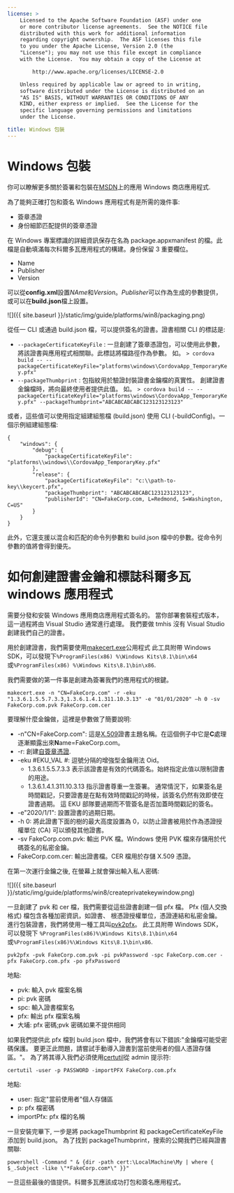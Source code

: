 ```yaml
---
license: >
    Licensed to the Apache Software Foundation (ASF) under one
    or more contributor license agreements.  See the NOTICE file
    distributed with this work for additional information
    regarding copyright ownership.  The ASF licenses this file
    to you under the Apache License, Version 2.0 (the
    "License"); you may not use this file except in compliance
    with the License.  You may obtain a copy of the License at

        http://www.apache.org/licenses/LICENSE-2.0

    Unless required by applicable law or agreed to in writing,
    software distributed under the License is distributed on an
    "AS IS" BASIS, WITHOUT WARRANTIES OR CONDITIONS OF ANY
    KIND, either express or implied.  See the License for the
    specific language governing permissions and limitations
    under the License.

title: Windows 包裝
---
```


# Windows 包裝

你可以瞭解更多關於簽署和包裝在[MSDN](https://msdn.microsoft.com/en-us/library/hh446593(v=vs.85).aspx)上的應用 Windows 商店應用程式.

為了能夠正確打包和簽名 Windows 應用程式有是所需的幾件事:

  * 簽章憑證
  * 身份細節匹配提供的簽章憑證

在 Windows 專案標識的詳細資訊保存在名為 package.appxmanifest 的檔。此檔是自動填滿每次科爾多瓦應用程式的構建。身份保留 3 重要欄位。

  * Name
  * Publisher
  * Version

可以從**config.xml**設置*NAme*和*Version*。*Publisher*可以作為生成的參數提供，或可以在**build.json**檔上設置。

![]({{ site.baseurl }}/static/img/guide/platforms/win8/packaging.png)

從任一 CLI 或通過 build.json 檔，可以提供簽名的證書。證書相關 CLI 的標誌是:

  * `--packageCertificateKeyFile` : 一旦創建了簽章憑證包，可以使用此參數，將該證書與應用程式相關聯。此標誌將檔路徑作為參數。 如。 `> cordova build -- --packageCertificateKeyFile="platforms\windows\CordovaApp_TemporaryKey.pfx"`
  * `--packageThumbprint` : 包指紋用於驗證封裝證書金鑰檔的真實性。 創建證書金鑰檔時，將向最終使用者提供此值。 如。 `> cordova build -- --packageCertificateKeyFile="platforms\windows\CordovaApp_TemporaryKey.pfx" --packageThumbprint="ABCABCABCABC123123123123"`

或者，這些值可以使用指定組建組態檔 (build.json) 使用 CLI (-buildConfig)。一個示例組建組態檔:

    {
        "windows": {
            "debug": {
                "packageCertificateKeyFile": "platforms\\windows\\CordovaApp_TemporaryKey.pfx"
            },
            "release": {
                "packageCertificateKeyFile": "c:\\path-to-key\\keycert.pfx",
                "packageThumbprint": "ABCABCABCABC123123123123",
                "publisherId": "CN=FakeCorp.com, L=Redmond, S=Washington, C=US"
            }
        }
    }
    

此外，它還支援以混合和匹配的命令列參數和 build.json 檔中的參數。從命令列參數的值將會得到優先。

# 如何創建證書金鑰和標誌科爾多瓦 windows 應用程式

需要分發和安裝 Windows 應用商店應用程式簽名的。 當你部署套裝程式版本，這一過程將由 Visual Studio 通常進行處理。 我們要做 tmhis 沒有 Visual Studio 創建我們自己的證書。

用於創建證書，我們需要使用[makecert.exe](https://msdn.microsoft.com/en-us/library/ff548309(v=vs.85).aspx)公用程式 此工具附帶 Windows SDK，可以發現下`%ProgramFiles(x86) %\Windows Kits\8.1\bin\x64`或`%ProgramFiles(x86) %\Windows Kits\8.1\bin\x86`.

我們需要做的第一件事是創建為簽署我們的應用程式的根鍵。

`makecert.exe -n "CN=FakeCorp.com" -r -eku "1.3.6.1.5.5.7.3.3,1.3.6.1.4.1.311.10.3.13" -e "01/01/2020" –h 0 -sv FakeCorp.com.pvk FakeCorp.com.cer`

要理解什麼金鑰做，這裡是參數做了簡要說明:

  * -n"CN=FakeCorp.com": 這是[X.509](http://en.wikipedia.org/wiki/X.509)證書主題名稱。在這個例子中它是**C**處理逐漸顯露出來**N**ame=FakeCorp.com。
  * -r: 創建[自簽章憑證](http://en.wikipedia.org/wiki/Self-signed_certificate).
  * -eku #EKU_VAL #: 逗號分隔的增強型金鑰用法 Oid。 
      * 1.3.6.1.5.5.7.3.3 表示該證書是有效的代碼簽名。始終指定此值以限制證書的用途。
      * 1.3.6.1.4.1.311.10.3.13 指示證書尊重一生簽署。 通常情況下，如果簽名是時間戳記，只要證書是在點有效時間戳記的時候，該簽名仍然有效即使在證書過期。 這 EKU 部隊要過期而不管簽名是否加蓋時間戳記的簽名。
  * -e"2020/1/1": 設置證書的過期日期。 
  * -h 0: 將此證書下面的樹的最大高度設置為 0，以防止證書被用於作為憑證授權單位 (CA) 可以頒發其他證書。
  * -sv FakeCorp.com.pvk: 輸出 PVK 檔。Windows 使用 PVK 檔來存儲用於代碼簽名的私密金鑰。
  * FakeCorp.com.cer: 輸出證書檔。CER 檔用於存儲 X.509 憑證。

在第一次運行金鑰之後, 在螢幕上就會彈出輸入私人密碼:

![]({{ site.baseurl }}/static/img/guide/platforms/win8/createprivatekeywindow.png)

一旦創建了 pvk 和 cer 檔，我們需要從這些證書創建一個 pfx 檔。 Pfx (個人交換格式) 檔包含各種加密資訊，如證書、 根憑證授權單位，憑證連結和私密金鑰。 進行包裝證書，我們將使用一種工具叫[pvk2pfx](https://msdn.microsoft.com/en-us/library/ff550672(v=vs.85).aspx)。 此工具附帶 Windows SDK，可以發現下 `%ProgramFiles(x86)%\Windows Kits\8.1\bin\x64` 或`%ProgramFiles(x86)%\Windows Kits\8.1\bin\x86`.

`pvk2pfx -pvk FakeCorp.com.pvk -pi pvkPassword -spc FakeCorp.com.cer -pfx FakeCorp.com.pfx -po pfxPassword`

地點:

  * pvk: 輸入 pvk 檔案名稱
  * pi: pvk 密碼
  * spc: 輸入證書檔案名
  * pfx: 輸出 pfx 檔案名稱
  * 大埔: pfx 密碼;pvk 密碼如果不提供相同

如果我們提供此 pfx 檔到 build.json 檔中，我們將會有以下錯誤:"金鑰檔可能受密碼保護。 要更正此問題，請嘗試手動導入證書到當前使用者的個人憑證存儲區。"。 為了將其導入我們必須使用[certutil](https://technet.microsoft.com/en-us/library/ee624045(v=ws.10).aspx)從 admin 提示符:

`certutil -user -p PASSWORD -importPFX FakeCorp.com.pfx`

地點:

  * user: 指定"當前使用者"個人存儲區
  * p: pfx 檔密碼
  * importPfx: pfx 檔的名稱

一旦安裝完畢下, 一步是將 packageThumbprint 和 packageCertificateKeyFile 添加到 build.json。 為了找到 packageThumbprint，搜索的公開我們已經與證書關聯:

`powershell -Command " & {dir -path cert:\LocalMachine\My | where { $_.Subject -like \"*FakeCorp.com*\" }}"`

一旦這些最後的值提供。科爾多瓦應該成功打包和簽名應用程式。
